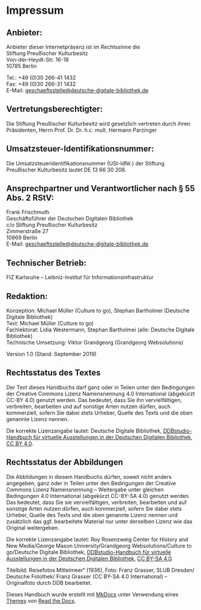 # Impressum

## Anbieter:
Anbieter dieser Internetpräsenz ist im Rechtssinne die  
Stiftung Preußischer Kulturbesitz  
Von-der-Heydt-Str. 16-18  
10785 Berlin  

Tel.: +49 (0)30 266-41 1432  
Fax: +49 (0)30 266-31 1432  
E-Mail: geschaeftsstelle@deutsche-digitale-bibliothek.de

## Vertretungsberechtigter:
Die Stiftung Preußischer Kulturbesitz wird gesetzlich vertreten durch ihren Präsidenten, Herrn Prof. Dr. Dr. h.c. mult. Hermann Parzinger

## Umsatzsteuer-Identifikationsnummer:
Die Umsatzsteueridentifikationsnummer (USt-IdNr.) der Stiftung Preußischer Kulturbesitz lautet DE 13 66 30 206.

## Ansprechpartner und Verantwortlicher nach § 55 Abs. 2 RStV:
Frank Frischmuth  
Geschäftsführer der Deutschen Digitalen Bibliothek  
c/o Stiftung Preußischer Kulturbesitz  
Zimmerstraße 27  
10969 Berlin  
E-Mail: geschaeftsstelle@deutsche-digitale-bibliothek.de

## Technischer Betrieb:
FIZ Karlsruhe – Leibniz-Institut für Informationsinfrastruktur

## Redaktion:
Konzeption: Michael Müller (Culture to go), Stephan Bartholmei (Deutsche Digitale Bibliothek)  
Text: Michael Müller (Culture to go)  
Fachlektorat: Lidia Westermann, Stephan Bartholmei  (alle: Deutsche Digitale Bibliothek)  
Technische Umsetzung: Viktor Grandgeorg (Grandgeorg Websolutions)  

Version 1.0 (Stand: September 2019)

## Rechtsstatus des Textes
Der Text dieses Handbuchs darf ganz oder in Teilen unter den Bedingungen der Creative Commons Lizenz Namensnennung 4.0 International (abgekürzt CC-BY 4.0) genutzt werden. Das bedeutet, dass Sie ihn vervielfältigen, verbreiten, bearbeiten und auf sonstige Arten nutzen dürfen, auch kommerziell, sofern Sie dabei stets Urheber, Quelle des Texts und die oben genannte Lizenz nennen.

Die korrekte Lizenzangabe lautet: Deutsche Digitale Bibliothek, [DDBstudio-Handbuch für virtuelle Ausstellungen in der Deutschen Digitalen Bibliothek](https://deutsche-digitale-bibliothek.github.io/ddb-virtualexhibitions-docs/index.html), [CC BY 4.0](https://creativecommons.org/licenses/by/4.0/deed.de).

## Rechtsstatus der Abbildungen
Die Abbildungen in diesem Handbuchs dürfen, soweit nicht anders angegeben, ganz oder in Teilen unter den Bedingungen der Creative Commons Lizenz Namensnennung – Weitergabe unter gleichen Bedingungen 4.0 International (abgekürzt CC-BY-SA 4.0) genutzt werden. Das bedeutet, dass Sie sie vervielfältigen, verbreiten, bearbeiten und auf sonstige Arten nutzen dürfen, auch kommerziell, sofern Sie dabei stets Urheber, Quelle des Texts und die oben genannte Lizenz nennen und zusätzlich das ggf. bearbeitete Material nur unter derselben Lizenz wie das Original weitergeben.

Die korrekte Lizenzangabe lautet: Roy Rosenzweig Center for History and New Media/George Mason University/Grandgeorg Websolutions/Culture to go/Deutsche Digitale Bibliothek, [DDBstudio-Handbuch für virtuelle Ausstellungen in der Deutschen Digitalen Bibliothek](https://deutsche-digitale-bibliothek.github.io/ddb-virtualexhibitions-docs/index.html), [CC BY-SA 4.0](https://creativecommons.org/licenses/by-sa/4.0/deed.de).

Titelbild: Reisefotos Mittelmeer“ (1936), Foto: Franz Grasser, SLUB Dresden/ Deutsche Fotothek/ Franz Grasser (CC BY-SA 4.0 International) – Originalfoto durch DDB bearbeitet.

Dieses Handbuch wurde erstellt mit [MkDocs](http://www.mkdocs.org/) unter Verwendung eines [Themes](https://github.com/snide/sphinx_rtd_theme) von [Read the Docs](https://readthedocs.org/).
